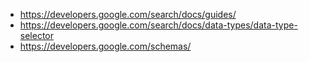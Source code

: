 * https://developers.google.com/search/docs/guides/
* https://developers.google.com/search/docs/data-types/data-type-selector
* https://developers.google.com/schemas/
